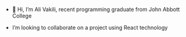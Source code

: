- 👋 Hi, I’m Ali Vakili, recent programming graduate from John Abbott College

- I’m looking to collaborate on a project using React technology

<!---
Ali-VB/Ali-VB is a ✨ special ✨ repository because its `README.md` (this file) appears on your GitHub profile.
You can click the Preview link to take a look at your changes.
--->
